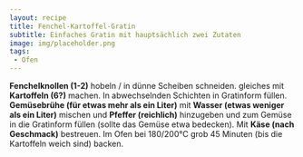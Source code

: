 ```yaml
---
layout: recipe
title: Fenchel-Kartoffel-Gratin
subtitle: Einfaches Gratin mit hauptsächlich zwei Zutaten
image: img/placeholder.png
tags:
 - Ofen
---
```

**Fenchelknollen (1-2)** hobeln / in dünne Scheiben schneiden. gleiches mit
**Kartoffeln (6?)** machen. In abwechselnden Schichten in Gratinform füllen.
**Gemüsebrühe (für etwas mehr als ein Liter)**  mit
**Wasser (etwas weniger als ein Liter)** mischen und
**Pfeffer (reichlich)** hinzugeben und zum Gemüse in die Gratinform füllen (sollte das Gemüse etwa bedecken). Mit
**Käse (nach Geschmack)** bestreuen.
Im Ofen bei 180/200°C grob 45 Minuten (bis die Kartoffeln weich sind) backen.